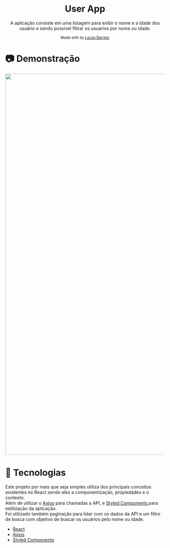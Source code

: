 <h1 align = "center">User App</h1>
<p align = "center">
    A aplicação consiste em uma listagem para exibir o nome e a idade dos usuário e sendo possível filtrar os usuários por nome ou idade.
</p>

<div align = "center">
  <sub> Made with by
    <a href="https://github.com/Lucas-barreto1"> Lucas Barreto </a>
  </sub>
</div>


# 📷 Demonstração 
<div align = "center">
    <img alt="example" width='1200' src="demo.gif" >
</div>

# 🚀 Tecnologias 
Este projeto por mais que seja simples utiliza dos principais conceitos existentes no React sendo eles a componentização, propiedades e o contexto. <br />
Além de utilizar o [Axios](https://www.npmjs.com/package/axios) para chamadas a API, e [Styled Components ](https://styled-components.com/) para estilização da aplicação. <br />
Foi utilizado também paginação para lidar com os dados da API e um filtro de busca com objetivo de buscar os usuários pelo nome ou idade.

* [React](https://reactjs.org/) 
* [Axios](https://www.npmjs.com/package/axios)
* [Styled Components ](https://styled-components.com/)  



